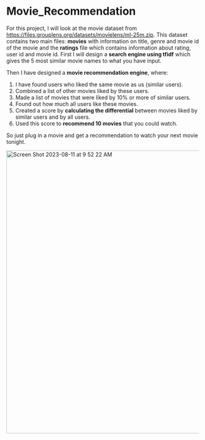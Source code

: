 # Movie_Recommendation

For this project, I will look at the movie dataset from https://files.grouplens.org/datasets/movielens/ml-25m.zip. This dataset contains two main files: **movies** with information on title, genre and movie id of the movie and the **ratings** file which contains information about rating, user id and movie id. First I will design a **search engine using tfidf** which gives the 5 most similar movie names to what you have input. 

Then I have designed a **movie recommendation engine**, where:
1. I have found users who liked the same movie as us (similar users).
2. Combined a list of other movies liked by these users.
3. Made a list of movies that were liked by 10% or more of similar users.
4. Found out how much all users like these movies.
5. Created a score by **calculating the differential** between movies liked by similar users and by all users.
6. Used this score to **recommend 10 movies** that you could watch.

So just plug in a movie and get a recommendation to watch your next movie tonight.

<img width="740" alt="Screen Shot 2023-08-11 at 9 52 22 AM" src="https://github.com/mayank8893/Movie_Recommendation/assets/69361645/3ead70b6-f81a-4553-bf05-1e72f24a7ceb">
